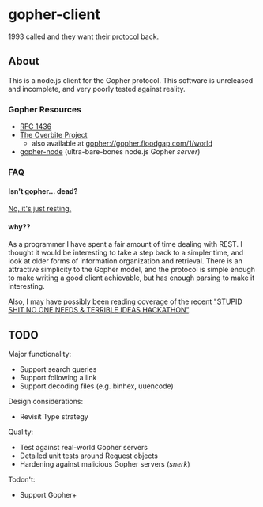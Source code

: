 # gopher-client

1993 called and they want their [protocol](https://en.wikipedia.org/wiki/Gopher_(protocol)) back.

## About
This is a node.js client for the Gopher protocol.
This software is unreleased and incomplete, and very poorly tested against reality.

### Gopher Resources
* [RFC 1436](http://www.rfc-base.org/rfc-1436.html)
* [The Overbite Project](http://gopher.floodgap.com/overbite/)
  * also available at [gopher://gopher.floodgap.com/1/world](gopher://gopher.floodgap.com/1/world)
* [gopher-node](https://www.npmjs.com/package/gopher-node) (ultra-bare-bones node.js Gopher *server*)

### FAQ
#### Isn't gopher... dead?
[No, it's just resting.](https://www.youtube.com/watch?v=npjOSLCR2hE)

#### why??
As a programmer I have spent a fair amount of time dealing with REST.
I thought it would be interesting to take a step back to a simpler time,
and look at older forms of information organization and retrieval.
There is an attractive simplicity to the Gopher model, and the protocol is
simple enough to make writing a good client achievable, but has enough parsing
to make it interesting.

Also, I may have possibly been reading coverage of the recent
["STUPID SHIT NO ONE NEEDS & TERRIBLE IDEAS HACKATHON"](http://www.stupidhackathon.com/).

## TODO
Major functionality:
* Support search queries
* Support following a link
* Support decoding files (e.g. binhex, uuencode)

Design considerations:
* Revisit Type strategy

Quality:
* Test against real-world Gopher servers
* Detailed unit tests around Request objects
* Hardening against malicious Gopher servers (*snerk*)

Todon't:
* Support Gopher+
